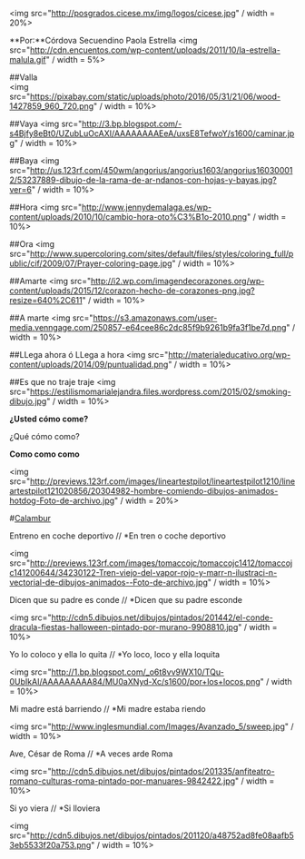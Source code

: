 <img src="http://posgrados.cicese.mx/img/logos/cicese.jpg" / width = 20%>


**Por:**Córdova Secuendino Paola Estrella 
<img src="http://cdn.encuentos.com/wp-content/uploads/2011/10/la-estrella-malula.gif" / width = 5%>


##Valla                                                             
<img src="https://pixabay.com/static/uploads/photo/2016/05/31/21/06/wood-1427859_960_720.png" / width = 10%>

##Vaya 
<img src="http://3.bp.blogspot.com/-s4Bjfy8eBt0/UZubLuOcAXI/AAAAAAAAEeA/uxsE8TefwoY/s1600/caminar.jpg" / width = 10%>
 
##Baya
<img src="http://us.123rf.com/450wm/angorius/angorius1603/angorius160300012/53237889-dibujo-de-la-rama-de-ar-ndanos-con-hojas-y-bayas.jpg?ver=6" / width = 10%>

##Hora
<img src="http://www.jennydemalaga.es/wp-content/uploads/2010/10/cambio-hora-oto%C3%B1o-2010.png" / width = 10%>

##Ora
<img src="http://www.supercoloring.com/sites/default/files/styles/coloring_full/public/cif/2009/07/Prayer-coloring-page.jpg" / width = 10%>

##Amarte 
<img src="http://i2.wp.com/imagendecorazones.org/wp-content/uploads/2015/12/corazon-hecho-de-corazones-png.jpg?resize=640%2C611" / width = 10%>

##A marte
<img src="https://s3.amazonaws.com/user-media.venngage.com/250857-e64cee86c2dc85f9b9261b9fa3f1be7d.png" / width = 10%>

##LLega ahora ó LLega a hora 
<img src="http://materialeducativo.org/wp-content/uploads/2014/09/puntualidad.png" / width = 10%>

##Es que no traje traje
<img src="https://estilismomarialejandra.files.wordpress.com/2015/02/smoking-dibujo.jpg" / width = 10%>

**¿Usted cómo come?**

¿Qué cómo como?

**Como como como**

<img src="http://previews.123rf.com/images/lineartestpilot/lineartestpilot1210/lineartestpilot121020856/20304982-hombre-comiendo-dibujos-animados-hotdog-Foto-de-archivo.jpg" / width = 20%>

#[Calambur](http://www.juegosdepalabras.com/calambur.htm)

Entreno en coche deportivo // *En tren o coche deportivo

<img src="http://previews.123rf.com/images/tomaccojc/tomaccojc1412/tomaccojc141200644/34230122-Tren-viejo-del-vapor-rojo-y-marr-n-ilustraci-n-vectorial-de-dibujos-animados--Foto-de-archivo.jpg" / width = 10%>

Dicen que su padre es conde // *Dicen que su padre esconde

<img src="http://cdn5.dibujos.net/dibujos/pintados/201442/el-conde-dracula-fiestas-halloween-pintado-por-murano-9908810.jpg" / width = 10%>

Yo lo coloco y ella lo quita // *Yo loco, loco y ella loquita  

<img src="http://1.bp.blogspot.com/_o6t8vv9WX10/TQu-0UbIkAI/AAAAAAAAA84/MU0aXNyd-Xc/s1600/por+los+locos.png" / width = 10%>

Mi madre está barriendo // *Mi madre estaba riendo

<img src="http://www.inglesmundial.com/Images/Avanzado_5/sweep.jpg" / width = 10%>

Ave, César de Roma // *A veces arde Roma

<img src="http://cdn5.dibujos.net/dibujos/pintados/201335/anfiteatro-romano-culturas-roma-pintado-por-manuares-9842422.jpg" / width = 10%>

Si yo viera // *Si lloviera

<img src="http://cdn5.dibujos.net/dibujos/pintados/201120/a48752ad8fe08aafb53eb5533f20a753.png" / width = 10%>
